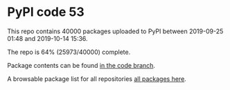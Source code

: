 # PyPI code 53

This repo contains 40000 packages uploaded to PyPI between 
2019-09-25 01:48 and 2019-10-14 15:36.

The repo is 64% (25973/40000) complete.

Package contents can be found [in the code branch](https://github.com/pypi-data/pypi-mirror-53/tree/code/packages).

A browsable package list for all repositories [all packages here](https://pypi-data.github.io/website/repositories/pypi-mirror-53).


